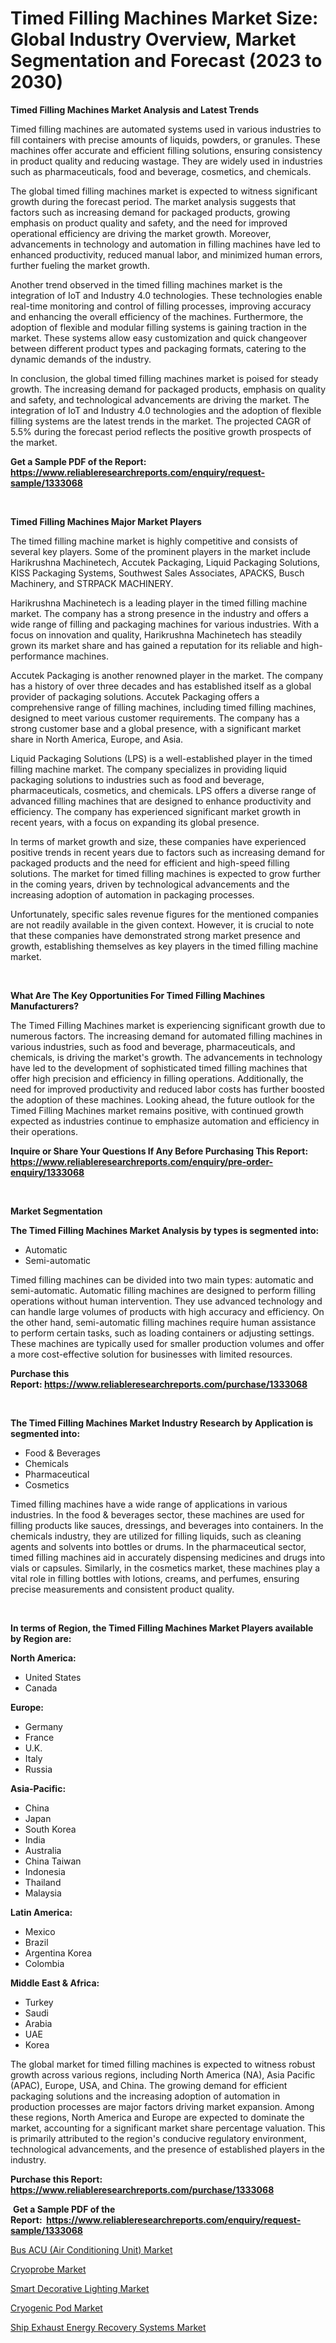 <p><h1>Timed Filling Machines Market Size: Global Industry Overview, Market Segmentation and Forecast (2023 to 2030)</h1></p><p><strong>Timed Filling Machines Market Analysis and Latest Trends</strong></p>
<p><p>Timed filling machines are automated systems used in various industries to fill containers with precise amounts of liquids, powders, or granules. These machines offer accurate and efficient filling solutions, ensuring consistency in product quality and reducing wastage. They are widely used in industries such as pharmaceuticals, food and beverage, cosmetics, and chemicals.</p><p>The global timed filling machines market is expected to witness significant growth during the forecast period. The market analysis suggests that factors such as increasing demand for packaged products, growing emphasis on product quality and safety, and the need for improved operational efficiency are driving the market growth. Moreover, advancements in technology and automation in filling machines have led to enhanced productivity, reduced manual labor, and minimized human errors, further fueling the market growth.</p><p>Another trend observed in the timed filling machines market is the integration of IoT and Industry 4.0 technologies. These technologies enable real-time monitoring and control of filling processes, improving accuracy and enhancing the overall efficiency of the machines. Furthermore, the adoption of flexible and modular filling systems is gaining traction in the market. These systems allow easy customization and quick changeover between different product types and packaging formats, catering to the dynamic demands of the industry.</p><p>In conclusion, the global timed filling machines market is poised for steady growth. The increasing demand for packaged products, emphasis on quality and safety, and technological advancements are driving the market. The integration of IoT and Industry 4.0 technologies and the adoption of flexible filling systems are the latest trends in the market. The projected CAGR of 5.5% during the forecast period reflects the positive growth prospects of the market.</p></p>
<p><strong>Get a Sample PDF of the Report:&nbsp; <a href="https://www.reliableresearchreports.com/enquiry/request-sample/1333068">https://www.reliableresearchreports.com/enquiry/request-sample/1333068</a></strong></p>
<p>&nbsp;</p>
<p><strong>Timed Filling Machines Major Market Players</strong></p>
<p><p>The timed filling machine market is highly competitive and consists of several key players. Some of the prominent players in the market include Harikrushna Machinetech, Accutek Packaging, Liquid Packaging Solutions, KISS Packaging Systems, Southwest Sales Associates, APACKS, Busch Machinery, and STRPACK MACHINERY.</p><p>Harikrushna Machinetech is a leading player in the timed filling machine market. The company has a strong presence in the industry and offers a wide range of filling and packaging machines for various industries. With a focus on innovation and quality, Harikrushna Machinetech has steadily grown its market share and has gained a reputation for its reliable and high-performance machines.</p><p>Accutek Packaging is another renowned player in the market. The company has a history of over three decades and has established itself as a global provider of packaging solutions. Accutek Packaging offers a comprehensive range of filling machines, including timed filling machines, designed to meet various customer requirements. The company has a strong customer base and a global presence, with a significant market share in North America, Europe, and Asia.</p><p>Liquid Packaging Solutions (LPS) is a well-established player in the timed filling machine market. The company specializes in providing liquid packaging solutions to industries such as food and beverage, pharmaceuticals, cosmetics, and chemicals. LPS offers a diverse range of advanced filling machines that are designed to enhance productivity and efficiency. The company has experienced significant market growth in recent years, with a focus on expanding its global presence.</p><p>In terms of market growth and size, these companies have experienced positive trends in recent years due to factors such as increasing demand for packaged products and the need for efficient and high-speed filling solutions. The market for timed filling machines is expected to grow further in the coming years, driven by technological advancements and the increasing adoption of automation in packaging processes.</p><p>Unfortunately, specific sales revenue figures for the mentioned companies are not readily available in the given context. However, it is crucial to note that these companies have demonstrated strong market presence and growth, establishing themselves as key players in the timed filling machine market.</p></p>
<p>&nbsp;</p>
<p><strong>What Are The Key Opportunities For Timed Filling Machines Manufacturers?</strong></p>
<p><p>The Timed Filling Machines market is experiencing significant growth due to numerous factors. The increasing demand for automated filling machines in various industries, such as food and beverage, pharmaceuticals, and chemicals, is driving the market's growth. The advancements in technology have led to the development of sophisticated timed filling machines that offer high precision and efficiency in filling operations. Additionally, the need for improved productivity and reduced labor costs has further boosted the adoption of these machines. Looking ahead, the future outlook for the Timed Filling Machines market remains positive, with continued growth expected as industries continue to emphasize automation and efficiency in their operations.</p></p>
<p><strong>Inquire or Share Your Questions If Any Before Purchasing This Report: <a href="https://www.reliableresearchreports.com/enquiry/pre-order-enquiry/1333068">https://www.reliableresearchreports.com/enquiry/pre-order-enquiry/1333068</a></strong></p>
<p>&nbsp;</p>
<p><strong>Market Segmentation</strong></p>
<p><strong>The Timed Filling Machines Market Analysis by types is segmented into:</strong></p>
<p><ul><li>Automatic</li><li>Semi-automatic</li></ul></p>
<p><p>Timed filling machines can be divided into two main types: automatic and semi-automatic. Automatic filling machines are designed to perform filling operations without human intervention. They use advanced technology and can handle large volumes of products with high accuracy and efficiency. On the other hand, semi-automatic filling machines require human assistance to perform certain tasks, such as loading containers or adjusting settings. These machines are typically used for smaller production volumes and offer a more cost-effective solution for businesses with limited resources.</p></p>
<p><strong>Purchase this Report:&nbsp;<a href="https://www.reliableresearchreports.com/purchase/1333068">https://www.reliableresearchreports.com/purchase/1333068</a></strong></p>
<p>&nbsp;</p>
<p><strong>The Timed Filling Machines Market Industry Research by Application is segmented into:</strong></p>
<p><ul><li>Food & Beverages</li><li>Chemicals</li><li>Pharmaceutical</li><li>Cosmetics</li></ul></p>
<p><p>Timed filling machines have a wide range of applications in various industries. In the food & beverages sector, these machines are used for filling products like sauces, dressings, and beverages into containers. In the chemicals industry, they are utilized for filling liquids, such as cleaning agents and solvents into bottles or drums. In the pharmaceutical sector, timed filling machines aid in accurately dispensing medicines and drugs into vials or capsules. Similarly, in the cosmetics market, these machines play a vital role in filling bottles with lotions, creams, and perfumes, ensuring precise measurements and consistent product quality.</p></p>
<p>&nbsp;</p>
<p><strong>In terms of Region, the Timed Filling Machines Market Players available by Region are:</strong></p>
<p>
    <p> <strong> North America: </strong>
        <ul>
            <li>United States</li>
            <li>Canada</li>
        </ul>
        </p> 
    <p> <strong> Europe: </strong>
        <ul>
            <li>Germany</li>
            <li>France</li>
            <li>U.K.</li>
            <li>Italy</li>
            <li>Russia</li>
        </ul>
        </p> 
    <p> <strong> Asia-Pacific: </strong>
        <ul>
            <li>China</li>
            <li>Japan</li>
            <li>South Korea</li>
            <li>India</li>
            <li>Australia</li>
            <li>China Taiwan</li>
            <li>Indonesia</li>
            <li>Thailand</li>
            <li>Malaysia</li>
        </ul>
        </p> 
    <p> <strong> Latin America: </strong>
        <ul>
            <li>Mexico</li>
            <li>Brazil</li>
            <li>Argentina Korea</li>
            <li>Colombia</li>
        </ul>
        </p> 
    <p> <strong> Middle East & Africa: </strong>
        <ul>
            <li>Turkey</li>
            <li>Saudi</li>
            <li>Arabia</li>
            <li>UAE</li>
            <li>Korea</li>
        </ul>
    </p>
    </p>
<p><p>The global market for timed filling machines is expected to witness robust growth across various regions, including North America (NA), Asia Pacific (APAC), Europe, USA, and China. The growing demand for efficient packaging solutions and the increasing adoption of automation in production processes are major factors driving market expansion. Among these regions, North America and Europe are expected to dominate the market, accounting for a significant market share percentage valuation. This is primarily attributed to the region's conducive regulatory environment, technological advancements, and the presence of established players in the industry.</p></p>
<p><strong>Purchase this Report: <a href="https://www.reliableresearchreports.com/purchase/1333068">https://www.reliableresearchreports.com/purchase/1333068</a></strong></p>
<p>&nbsp;<strong>Get a Sample PDF of the Report:&nbsp;&nbsp;<a href="https://www.reliableresearchreports.com/enquiry/request-sample/1333068">https://www.reliableresearchreports.com/enquiry/request-sample/1333068</a></strong></p>
<p><strong></strong></p>
<p><p><a href="https://www.linkedin.com/pulse/bus-acu-air-conditioning-unit-market-size-share-global-z6c5c/">Bus ACU (Air Conditioning Unit) Market</a></p><p><a href="https://medium.com/@under.noon.tower/cryoprobe-market-size-cagr-trends-2024-2030-c5472630c6b2">Cryoprobe Market</a></p><p><a href="https://www.linkedin.com/pulse/smart-decorative-lighting-market-size-growth-forecast-from-y64wc/">Smart Decorative Lighting Market</a></p><p><a href="https://medium.com/@blow.allow.stir/cryogenic-pod-market-size-cagr-trends-2024-2030-7e648abe0b9c">Cryogenic Pod Market</a></p><p><a href="https://www.linkedin.com/pulse/ship-exhaust-energy-recovery-systems-market-size-2023--zeoic/">Ship Exhaust Energy Recovery Systems Market</a></p></p>